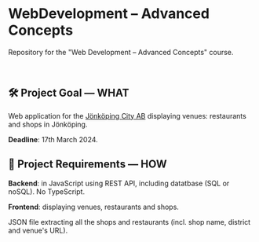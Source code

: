 # WebDevelopment – Advanced Concepts
Repository for the "Web Development – Advanced Concepts" course.

</br>

## 🛠️ Project Goal — WHAT
Web application for the [Jönköping City AB](https://jkpgcity.se) displaying venues: restaurants and shops in Jönköping.

**Deadline**: 17th March 2024.

## 🎯 Project Requirements — HOW
**Backend**: in JavaScript using REST API, including datatbase (SQL or noSQL). No TypeScript.

**Frontend**: displaying venues, restaurants and shops.

JSON file extracting all the shops and restaurants (incl. shop name, district and venue's URL).
